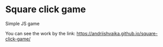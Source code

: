 # Square click game

Simple JS game

You can see the work by the link: https://andriishvaika.github.io/square-click-game/
